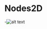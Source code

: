 # Nodes2D


-![alt text](http://i.imgur.com/QtNnXsy.png "Frustrated cat can't believe this is the 12th time he's clicked on an auto-linked README.md URL")
